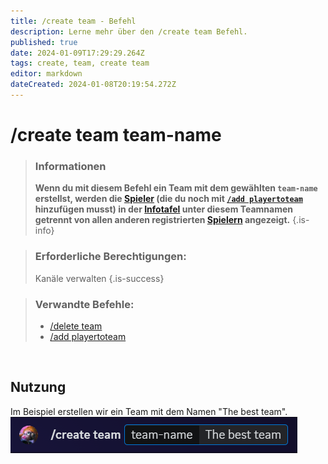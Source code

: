 ```yaml
---
title: /create team - Befehl
description: Lerne mehr über den /create team Befehl.
published: true
date: 2024-01-09T17:29:29.264Z
tags: create, team, create team
editor: markdown
dateCreated: 2024-01-08T20:19:54.272Z
---
```


# /create team team-name

>### Informationen
>**Wenn du mit diesem Befehl ein Team mit dem gewählten `team-name` erstellst, werden die [Spieler](/de/terms/player) (die du noch mit [`/add playertoteam`](/de/commands/add/playerToTeam) hinzufügen musst) in der [Infotafel](/de/features/infoChannel) unter diesem Teamnamen getrennt von allen anderen registrierten [Spielern](/de/terms/player) angezeigt.**
>{.is-info}

>### Erforderliche Berechtigungen: 
>Kanäle verwalten
>{.is-success}

>### Verwandte Befehle:
>-   [/delete team](/de/commands/delete/team/)
>-   [/add playertoteam](/de/commands/add/playerToTeam/)

<br> 

## Nutzung
Im Beispiel erstellen wir ein Team mit dem Namen "The best team".
![](/en_/en_create_team.png)

